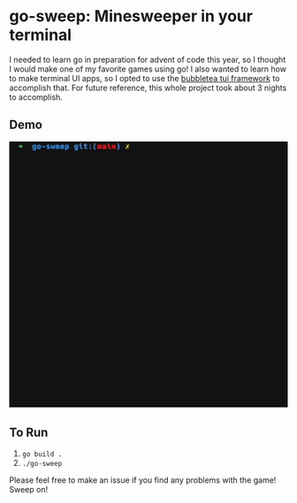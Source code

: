 # go-sweep: Minesweeper in your terminal

I needed to learn go in preparation for advent of code this year, so I thought I would make one of my favorite games using go! I also wanted to learn how to make terminal UI apps, so I opted to use the [bubbletea tui framework](https://github.com/charmbracelet/bubbletea) to accomplish that. For future reference, this whole project took about 3 nights to accomplish.

## Demo

![go-sweep gif](./go-sweep.gif)

## To Run

1. `go build .`
2. `./go-sweep`

Please feel free to make an issue if you find any problems with the game! Sweep on!

